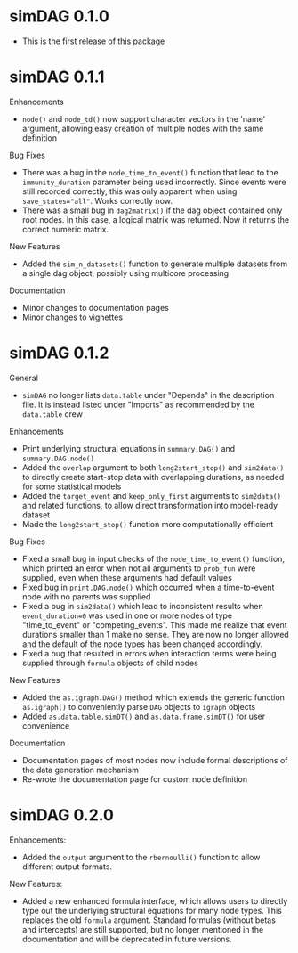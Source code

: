 # simDAG 0.1.0

* This is the first release of this package

# simDAG 0.1.1

Enhancements

* `node()` and `node_td()` now support character vectors in the 'name' argument, allowing easy creation of multiple nodes with the same definition

Bug Fixes

* There was a bug in the `node_time_to_event()` function that lead to the `immunity_duration` parameter being used incorrectly. Since events were still recorded correctly, this was only apparent when using `save_states="all"`. Works correctly now.
* There was a small bug in `dag2matrix()` if the dag object contained only root nodes. In this case, a logical matrix was returned. Now it returns the correct numeric matrix.

New Features

* Added the `sim_n_datasets()` function to generate multiple datasets from a single dag object, possibly using multicore processing

Documentation

* Minor changes to documentation pages
* Minor changes to vignettes

# simDAG 0.1.2

General

* `simDAG` no longer lists `data.table` under "Depends" in the description file. It is instead listed under "Imports" as recommended by the `data.table` crew

Enhancements

* Print underlying structural equations in `summary.DAG()` and `summary.DAG.node()`
* Added the `overlap` argument to both `long2start_stop()` and `sim2data()` to directly create start-stop data with overlapping durations, as needed for some statistical models
* Added the `target_event` and `keep_only_first` arguments to `sim2data()` and related functions, to allow direct transformation into model-ready dataset
* Made the `long2start_stop()` function more computationally efficient

Bug Fixes

* Fixed a small bug in input checks of the `node_time_to_event()` function, which printed an error when not all arguments to `prob_fun` were supplied, even when these arguments had default values
* Fixed bug in `print.DAG.node()` which occurred when a time-to-event node with no parents was supplied
* Fixed a bug in `sim2data()` which lead to inconsistent results when `event_duration=0` was used in one or more nodes of type "time_to_event" or "competing_events". This made me realize that event durations smaller than 1 make no sense. They are now no longer allowed and the default of the node types has been changed accordingly.
* Fixed a bug that resulted in errors when interaction terms were being supplied through `formula` objects of child nodes 

New Features

* Added the `as.igraph.DAG()` method which extends the generic function `as.igraph()` to conveniently parse `DAG` objects to `igraph` objects
* Added `as.data.table.simDT()` and `as.data.frame.simDT()` for user convenience

Documentation

* Documentation pages of most nodes now include formal descriptions of the data generation mechanism
* Re-wrote the documentation page for custom node definition

# simDAG 0.2.0

Enhancements:

* Added the `output` argument to the `rbernoulli()` function to allow different output formats.

New Features:

* Added a new enhanced formula interface, which allows users to directly type out the underlying structural equations for many node types. This replaces the old `formula` argument. Standard formulas (without betas and intercepts) are still supported, but no longer mentioned in the documentation and will be deprecated in future versions.
